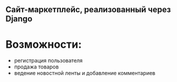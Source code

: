 ## Сайт-маркетплейс, реализованный через Django
# Возможности:
* регистрация пользователя
* продажа товаров
* ведение новостной ленты и добавление комментариев
